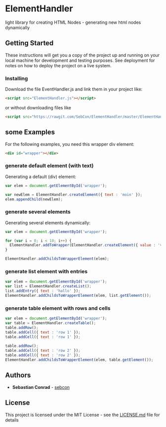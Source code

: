 # ElementHandler
light library for creating HTML Nodes - generating new html nodes dynamically


## Getting Started

These instructions will get you a copy of the project up and running on your local machine for development and testing purposes. See deployment for notes on how to deploy the project on a live system.

### Installing

Download the file EventHandler.js and link them in your project like:
```html
<script src="ElementHandler.js"></script>
```
or without downloading files like
```html
<script src="https://rawgit.com/SebCon/ElementHandler/master/ElementHandler.js"></script>
```

## some Examples
For the following examples, you need this wrapper div element:
```html
<div id="wrapper"></div>
```

### generate default element (with text)
Generating a default (div) element:
```javascript
var elem = document.getElementById('wrapper');

var newElem = ElementHandler.createElement({ text : 'moin' });
elem.appendChild(newElem);
```

### generate several elements
Generating several elements dynamically:
```javascript
var elem = document.getElementById('wrapper');

for (var i = 0; i < 10; i++) {
  ElementHandler.addToWrapper(ElementHandler.createElement({ value : 'value ' + i, attrs : { keyboard : 'numeric', mouse : 'nada'}, type : 'input', classes : ['box', 'box2'], styles : { backgroundColor : '#000', marginBottom : '20px'}}));
}

ElementHandler.addChildsToWrapperElement(elem);
```

### generate list element with entries
```javascript
var elem = document.getElementById('wrapper');
var list = ElementHandler.createList();
list.addEntry({ text : 'hallo' });
ElementHandler.addChildsToWrapperElement(elem, list.getElement());
```

### generate table element with rows and cells
```javascript
var elem = document.getElementById('wrapper');
var table = ElementHandler.createTable();
table.addRow();
table.addCell({ text : 'row 1' });
table.addCell({ text : 'row 1' });
   
table.addRow();
table.addCell({ text : 'row 2' });
table.addCell({ text : 'row 2' });
ElementHandler.addChildsToWrapperElement(elem, table.getElement());
```
      

## Authors

* **Sebastian Conrad** - [sebcon](http://www.sebcon.de)

## License

This project is licensed under the MIT License - see the [LICENSE.md](LICENSE.md) file for details

